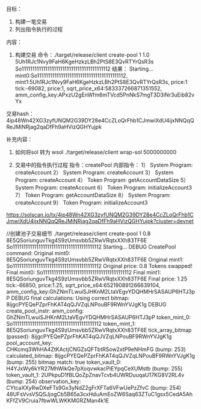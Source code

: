 目标：
1. 构建一笔交易
2. 列出指令执行的过程

内容：
1. 构建交易
命令：./target/release/client create-pool 1 1.0 5Uh1RJc1Nvy9FaH6KgeHzkzLBh2PtS8E3QvRTYrQsR3s So11111111111111111111111111111111111111112
结果：
Starting...
mint0:So11111111111111111111111111111111111111112, mint1:5Uh1RJc1Nvy9FaH6KgeHzkzLBh2PtS8E3QvRTYrQsR3s, price:1
tick:-69082, price:1, sqrt_price_x64:583337266871351552, amm_config_key:APxzU2gEnWfm6mTVcd5PnNkS7mgT3D3iNr3uEib82vYx

交易hash：
4ip48Wn42XG3zyfUNQM2G39DY28e4CcZLoQrFhb1CJmwiXdU4ijxNNQqQReJMiNRjag2qaDfFh9aHVizQGHYujpk


补充内容：
1. 如何将sol 转为 wsol 
 ./target/release/client wrap-sol 5000000000


2. 交易中的指令执行过程
指令：createPool
内部指令：
1） System Program: createAccount
2） System Program: createAccount
3） System Program: createAccount
4） Token Program: getAccountDataSize
5） System Program: createAccount
6） Token Program: initializeAccount3
7） Token Program: getAccountDataSize
8） System Program: createAccount
9） Token Program: initializeAccount3

https://solscan.io/tx/4ip48Wn42XG3zyfUNQM2G39DY28e4CcZLoQrFhb1CJmwiXdU4ijxNNQqQReJMiNRjag2qaDfFh9aHVizQGHYujpk?cluster=devnet



//创建池子交易细节
./target/release/client create-pool 1 0.8 8E5QSoriunguvTkg4S9zUmsvbb5ZRwVRqtxXXh83TF6E So11111111111111111111111111111111111111112
Starting...
DEBUG CreatePool command:
  Original mint0: 8E5QSoriunguvTkg4S9zUmsvbb5ZRwVRqtxXXh83TF6E
  Original mint1: So11111111111111111111111111111111111111112
  Original price: 0.8
  Tokens swapped!
  Final mint0: So11111111111111111111111111111111111111112
  Final mint1: 8E5QSoriunguvTkg4S9zUmsvbb5ZRwVRqtxXXh83TF6E
  Final price: 1.25
tick:-66850, price:1.25, sqrt_price_x64:652190891266639104, amm_config_key:GhZNmTLwuiSJHKnM2LtaVEgvYDQHMHrSASAUP6HTJ3pP
DEBUG final calculations:
  Using correct bitmap: 8ijgcPYEQePZprFhKAT4qQJVZqLNPouBF9RWnYVJgK1g
DEBUG create_pool_instr:
  amm_config: GhZNmTLwuiSJHKnM2LtaVEgvYDQHMHrSASAUP6HTJ3pP
  token_mint_0: So11111111111111111111111111111111111111112
  token_mint_1: 8E5QSoriunguvTkg4S9zUmsvbb5ZRwVRqtxXXh83TF6E
  tick_array_bitmap (passed): 8ijgcPYEQePZprFhKAT4qQJVZqLNPouBF9RWnYVJgK1g
  pool_account_key: CHKcmq3WhHA4ZtKActjCNGZsQFTbtRSow2xtP9eNHmFG (bump: 253)
  calculated_bitmap: 8ijgcPYEQePZprFhKAT4qQJVZqLNPouBF9RWnYVJgK1g (bump: 255)
  bitmap match: true
  token_vault_0: H4YJxWy6kYR27MhWikQe7pXoqvwkacPiEYpqCeXUMstb (bump: 255)
  token_vault_1: 2UPkpuD1fBLQoZpZnavTcvb4UWRDuuqaU17KG8V2RL4v (bump: 254)
  observation_key: CYtcaXXyRwDXeFTs9Gx3yNdZ2gFrXFTa6VFwUePzZfvC (bump: 254)
48UFsVvsVSQSJjogCb5B65a3cxHduAmEoZW6Saq63ZTuC1gsx5CedA5AhKFfZV9Cruia7fbwWLWKKMGRZMan4k1E